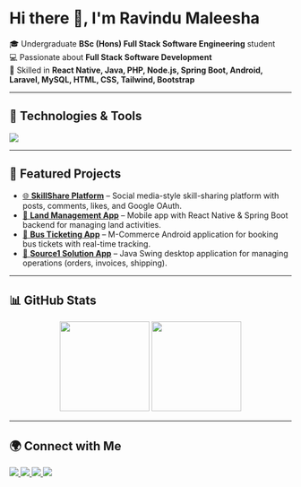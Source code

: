# Hi there 👋, I'm Ravindu Maleesha  

🎓 Undergraduate **BSc (Hons) Full Stack Software Engineering** student  
💻 Passionate about **Full Stack Software Development**  
🚀 Skilled in **React Native, Java, PHP, Node.js, Spring Boot, Android, Laravel, MySQL, HTML, CSS, Tailwind, Bootstrap**  

---

## 🔧 Technologies & Tools
<p align="left">
  <img src="https://skillicons.dev/icons?i=react,java,php,nodejs,spring,laravel,mysql,mongodb,android,html,css,tailwind,bootstrap,js,git" />
</p>

---

## 📌 Featured Projects
- [🌐 **SkillShare Platform**](https://github.com/rv0627/Skill-Share-Website-Using-React-Native-Spring-Boot) – Social media-style skill-sharing platform with posts, comments, likes, and Google OAuth.  
- [📱 **Land Management App**](https://github.com/rv0627/React_Native_Mobile_App_Frontend-Land-) – Mobile app with React Native & Spring Boot backend for managing land activities.  
- [🚌 **Bus Ticketing App**](https://github.com/rv0627/SITB-M-Commerce-Bus-Ticket-Booking-Customer-App-Android) – M-Commerce Android application for booking bus tickets with real-time tracking.  
- [💼 **Source1 Solution App**](https://github.com/rv0627/Source1Solution-Application-Guwana-Country) – Java Swing desktop application for managing operations (orders, invoices, shipping).  

---

## 📊 GitHub Stats
<p align="center">
  <img src="https://github-readme-stats.vercel.app/api?username=rv0627&show_icons=true&theme=radical" height="160" />
  <img src="https://github-readme-stats.vercel.app/api/top-langs/?username=rv0627&layout=compact&theme=radical" height="160" />
</p>

---

## 🌍 Connect with Me
<p align="left">
  <a href="https://www.linkedin.com/in/ravindu-maleesha-598275256/" target="_blank">
    <img src="https://img.shields.io/badge/LinkedIn-0077B5?style=for-the-badge&logo=linkedin&logoColor=white" />
  </a>
  <a href="mailto:ravindumaleesha077@gmail.com">
    <img src="https://img.shields.io/badge/Email-D14836?style=for-the-badge&logo=gmail&logoColor=white" />
  </a>
  <a href="https://wa.me/94769831282" target="_blank">
    <img src="https://img.shields.io/badge/WhatsApp-25D366?style=for-the-badge&logo=whatsapp&logoColor=white" />
  </a>
  <a href="https://github.com/rv0627" target="_blank">
    <img src="https://img.shields.io/badge/GitHub-100000?style=for-the-badge&logo=github&logoColor=white" />
  </a>
</p>
